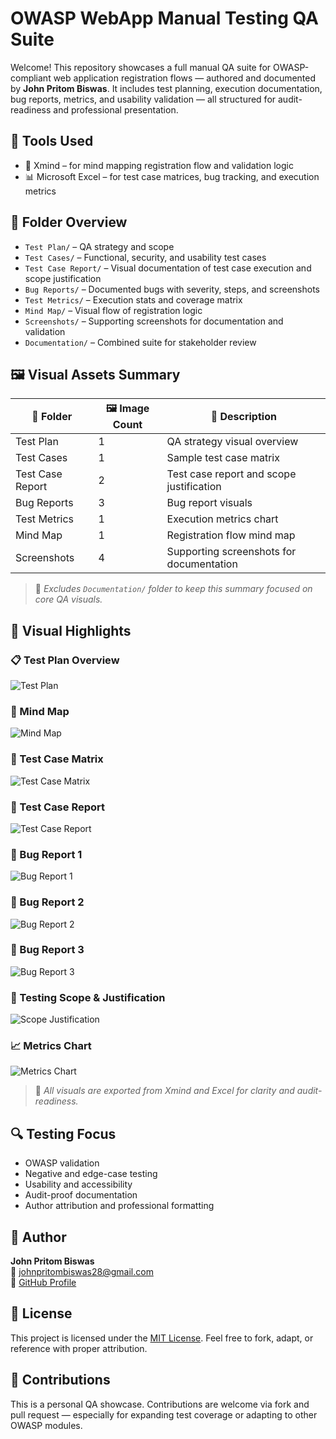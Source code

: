 # OWASP WebApp Manual Testing QA Suite

Welcome! This repository showcases a full manual QA suite for OWASP-compliant web application registration flows — authored and documented by **John Pritom Biswas**. It includes test planning, execution documentation, bug reports, metrics, and usability validation — all structured for audit-readiness and professional presentation.

## 🧰 Tools Used

- 🧠 Xmind – for mind mapping registration flow and validation logic
- 📊 Microsoft Excel – for test case matrices, bug tracking, and execution metrics

## 📁 Folder Overview

- `Test Plan/` – QA strategy and scope
- `Test Cases/` – Functional, security, and usability test cases
- `Test Case Report/` – Visual documentation of test case execution and scope justification
- `Bug Reports/` – Documented bugs with severity, steps, and screenshots
- `Test Metrics/` – Execution stats and coverage matrix
- `Mind Map/` – Visual flow of registration logic
- `Screenshots/` – Supporting screenshots for documentation and validation
- `Documentation/` – Combined suite for stakeholder review

## 🖼️ Visual Assets Summary

| 📁 Folder           | 🖼️ Image Count | 📝 Description                          |
|--------------------|----------------|-----------------------------------------|
| Test Plan           | 1              | QA strategy visual overview             |
| Test Cases          | 1              | Sample test case matrix                 |
| Test Case Report    | 2              | Test case report and scope justification|
| Bug Reports         | 3              | Bug report visuals                      |
| Test Metrics        | 1              | Execution metrics chart                 |
| Mind Map            | 1              | Registration flow mind map              |
| Screenshots         | 4              | Supporting screenshots for documentation|

> 📌 *Excludes `Documentation/` folder to keep this summary focused on core QA visuals.*

## 🧠 Visual Highlights

### 📋 Test Plan Overview
![Test Plan](Test%20Plan/test_plan.png)

### 🧠 Mind Map
![Mind Map](Mind%20Map/mind_map_of_owasp.png)

### 🧪 Test Case Matrix
![Test Case Matrix](Test%20Cases/test_case.png)

### 🧾 Test Case Report
![Test Case Report](Test%20Case%20Report/test_case_report.png)

### 🐞 Bug Report 1
![Bug Report 1](Bug%20Reports/bug_report_1.png)

### 🐞 Bug Report 2
![Bug Report 2](Bug%20Reports/bug_report_2.png)

### 🐞 Bug Report 3
![Bug Report 3](Bug%20Reports/bug_report_3.png)

### 📌 Testing Scope & Justification
![Scope Justification](Test%20Case%20Report/testing_scope_justifications.png)

### 📈 Metrics Chart
![Metrics Chart](Test%20Metrics/test_matrix.png)



> 📌 *All visuals are exported from Xmind and Excel for clarity and audit-readiness.*

## 🔍 Testing Focus

- OWASP validation
- Negative and edge-case testing
- Usability and accessibility
- Audit-proof documentation
- Author attribution and professional formatting

## 📌 Author

**John Pritom Biswas**  
📧 johnpritombiswas28@gmail.com  
🔗 [GitHub Profile](https://github.com/johnpritombiswas)

## 📄 License

This project is licensed under the [MIT License](LICENSE). Feel free to fork, adapt, or reference with proper attribution.

## 🤝 Contributions

This is a personal QA showcase. Contributions are welcome via fork and pull request — especially for expanding test coverage or adapting to other OWASP modules.
